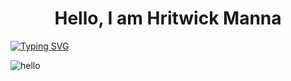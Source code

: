 <h1 align="center">Hello, I am Hritwick Manna</h1>

[![Typing SVG](https://readme-typing-svg.demolab.com/?lines=First+line+of+text;Second+line+of+text)](https://git.io/typing-svg)

![hello](https://user-images.githubusercontent.com/69580700/201938205-cb5ddec3-5673-42ce-9a6c-d27dca6d230c.gif)

